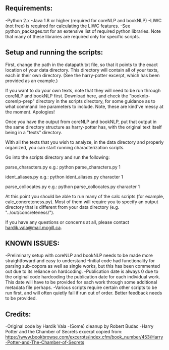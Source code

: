 Requirements:
-------
-Python 2.x
-Java 1.8 or higher (required for coreNLP and bookNLP)
-LIWC (not free) is required for calculating the LIWC features.
-See python_packages.txt for an extensive list of required python libraries.
	Note that many of these libraries are required only for specific scripts.


Setup and running the scripts:
-------
First, change the path in the datapath.txt file, so that it points to the exact location of your data directory.
This directory will contain all of your texts, each in their own directory. (See the harry-potter excerpt,
which has been provided as an example.)

If you want to do your own texts, note that they will need to be run through coreNLP and bookNLP first.
Download here, and check the "booknlp-corenlp-prep" directory in the scripts directory, for some guidance
as to what command line parameters to include. Note, these are kind've messy at the moment. Apologies!

Once you have the output from coreNLP and bookNLP, put that output in the same directory structure as
harry-potter has, with the original text itself being in a "texts" directory.

With all the texts that you wish to analyze, in the data directory and properly organized, you can start
running characterization scripts.

Go into the scripts directory and run the following:

parse_characters.py
e.g.:
	python parse_characters.py 1

ident_aliases.py
e.g.:
	python ident_aliases.py character 1

parse_collocates.py
e.g.:
	python parse_collocates.py character 1


At this point you should be able to run many of the calc scripts (for example, calc_concreteness.py).
Most of them will require you to specify an output directory that is different from your data directory
(e.g. "../out/concreteness/").


If you have any questions or concerns at all, please contact hardik.vala@mail.mcgill.ca.


KNOWN ISSUES:
-------
-Preliminary setup with coreNLP and bookNLP needs to be made more straightfoward and easy to understand
-Initial code had functionality for parsing sub-copora as well as single works, but this has been commented
	out due to its reliance on hardcoding.
-Publication date is always 0 due to the original code hardcoding the publication date for each individual
	work. This date will have to be provided for each work through some additional metadata file perhaps.
-Various scripts require certain other scripts to be run first, and will often quietly fail if run out of
	order. Better feedback needs to be provided.

Credits:
-------
-Original code by Hardik Vala
-(Some) cleanup by Robert Budac
-Harry Potter and the Chamber of Secrets excerpt copied from:
https://www.bookbrowse.com/excerpts/index.cfm/book_number/453/Harry-Potter-and-The-Chamber-of-Secrets
